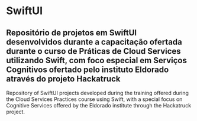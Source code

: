 # SwiftUI
Repositório de projetos em SwiftUI desenvolvidos durante a capacitação ofertada durante o curso de Práticas de Cloud Services utilizando Swift, com foco especial em Serviços Cognitivos ofertado pelo instituto Eldorado através do projeto Hackatruck
---
Repository of SwiftUI projects developed during the training offered during the Cloud Services Practices course using Swift, with a special focus on Cognitive Services offered by the Eldorado institute through the Hackatruck project.

